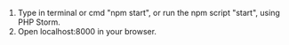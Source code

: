 1. Type in terminal or cmd "npm start", or run the npm script "start", using PHP Storm.
2. Open localhost:8000 in your browser.